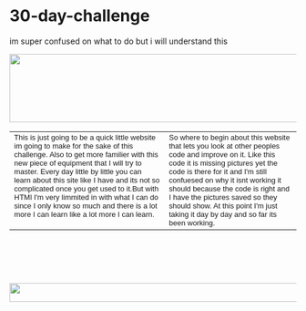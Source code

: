 # 30-day-challenge
im super confused on what to do but i will understand this

<html>
<body>
<div id="apDiv1"><img src="https://cloud.githubusercontent.com/assets/18333467/14567656/ca2f66b0-02fa-11e6-87f2-4ff97acab178.jpg" width="1428" height="120" usemap="#Map" border="0" />
  <map name="Map" id="Map">
    <area shape="rect" coords="879,97,956,121" href="faqs.html" target="_top" alt="Faqs" />
    <area shape="rect" coords="645,99,847,119" href="hero_history.html" target="_top" alt="Hero History" />
    <area shape="rect" coords="392,97,614,119" href="famous_feats.html" target="_top" alt="Famous Feats" />
    <area shape="rect" coords="129,101,362,118" href="arch_enemies.html" target="_top" alt="Arch Enemies" />
    <area shape="rect" coords="4,99,101,117" href="index.html" target="_top" alt="Home Page" />
  </map>
</div>
<div id="apDiv2">
  <map name="Map2" id="Map2">
    <area shape="rect" coords="0,5,67,31" href="index.html" target="_right" alt="Home Page" />
    <area shape="rect" coords="89,5,244,27" href="arch_enemies.html" target="_top" alt="Arch Enemies" />
    <area shape="rect" coords="264,4,411,26" href="famous_feats.html" target="_top" alt="Famous Feats" />
    <area shape="rect" coords="434,5,569,28" href="hero_history.html" target="_top" alt="Hero History" />
    <area shape="rect" coords="590,5,643,29" href="faqs.html" target="_top" alt="Faqs" />
  </map>
<map name="Map3" id="Map3">
  <area shape="rect" coords="4,6,95,29" href="index.html" target="_top" alt="Home" />
  <area shape="rect" coords="126,6,363,28" href="arch_enemies.html" target="_top" alt="Arch Enemies " />
  <area shape="rect" coords="384,6,612,29" href="famous_feats.html" target="_top" />
  <area shape="rect" coords="640,5,847,31" href="hero_history.html" target="_top" alt="Hero History" />
  <area shape="rect" coords="880,5,952,29" href="faqs.html" target="_top" alt="Faqs" />
</map>
</div>
<div id="apDiv3">
<table width="500" height="250" border="0" cellpadding="5">
  <tr>
  <td align=laft valign=top><font face=arial size=2>This is just going to be a quick little website im going to make for the sake of this challenge. Also to get more familier with this new piece of equipment that I will try to master. Every day little by little you can learn about this site like I have and its not so complicated once you get used to it.But with HTMl I'm very limmited in with what I can do since I only know so much and there is a lot more I can learn like a lot more I can learn.</td></font>
  <td align=left valign=top><font face=arial size=2>So where to begin about this website that lets you look at other peoples code and improve on it. Like this code it is missing pictures yet the code is there for it and I'm still confuesed on why it isnt working it should because the code is right and I have the pictures saved so they should show. At this point I'm just taking it day by day and so far its been working.</td></table>
  </tr>
 </table>
</div>
<div id="apDiv4"><img src="home_image.jpg" width="1422" height="33" /></div>
</body>
</html>
